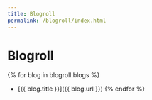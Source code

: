 ```yaml
---
title: Blogroll
permalink: /blogroll/index.html
---
```


# Blogroll

{% for blog in blogroll.blogs %}
* [{{ blog.title }}]({{ blog.url }})
{% endfor %}